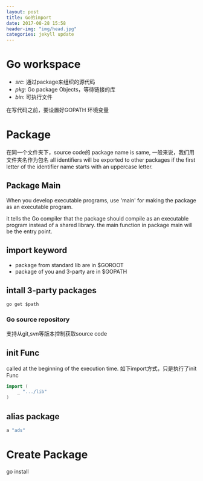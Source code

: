 ```yaml
---
layout: post
title: Go的import
date: 2017-08-28 15:58
header-img: "img/head.jpg"
categories: jekyll update
---
```


# Go workspace

+ _src_: 通过package来组织的源代码
+ _pkg_: Go package Objects，等待链接的库
+ _bin_: 可执行文件

在写代码之前，要设置好GOPATH 环境变量

# Package

在同一个文件夹下，source code的 package name is same, 一般来说，我们用文件夹名作为包名
all identifiers will be exported to other packages if the first letter of the identifier name
 starts with an uppercase letter.

## Package Main

When you develop executable programs, use 'main' for making the package as an executable program.

it tells the Go compiler that the package should compile as an executable program instead of a shared library.
the main function in package main will be the entry point.

## import keyword

+ package from standard lib are in $GOROOT
+ package of you and 3-party are in $GOPATH

## intall 3-party packages

```
go get $path
```

### Go source repository

支持从git,svn等版本控制获取source code

## init Func

called at the beginning of the execution time.
如下import方式，只是执行了init Func

``` go
import (
    _ ".../lib"
)
```

## alias package

``` go
a "ads"
```

# Create Package

go install
